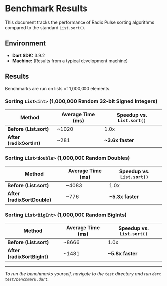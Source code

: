 # Benchmark Results

This document tracks the performance of Radix Pulse sorting algorithms compared to the standard `List.sort()`.

## Environment

- **Dart SDK:** 3.9.2
- **Machine:** (Results from a typical development machine)

## Results

Benchmarks are run on lists of 1,000,000 elements.

### Sorting `List<int>` (1,000,000 Random 32-bit Signed Integers)

| Method                  | Average Time (ms) | Speedup vs. `List.sort()` |
| ----------------------- | ----------------- | ------------------------- |
| **Before (List.sort)**  | ~1020             | 1.0x                      |
| **After (radixSortInt)**| ~281              | **~3.6x faster**          |

### Sorting `List<double>` (1,000,000 Random Doubles)

| Method                    | Average Time (ms) | Speedup vs. `List.sort()` |
| ------------------------- | ----------------- | ------------------------- |
| **Before (List.sort)**    | ~4083             | 1.0x                      |
| **After (radixSortDouble)**| ~776              | **~5.3x faster**          |

### Sorting `List<BigInt>` (1,000,000 Random BigInts)

| Method                    | Average Time (ms) | Speedup vs. `List.sort()` |
| ------------------------- | ----------------- | ------------------------- |
| **Before (List.sort)**    | ~8666             | 1.0x                      |
| **After (radixSortBigInt)**| ~1481             | **~5.8x faster**          |

---

*To run the benchmarks yourself, navigate to the `test` directory and run `dart test/benchmark.dart`.*